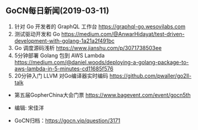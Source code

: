## GoCN每日新闻(2019-03-11)

1. 针对 Go 开发者的 GraphQL 工作台 https://graphql-go.wesovilabs.com
2. 测试驱动开发和 Go https://medium.com/@AnwarHidayat/test-driven-development-with-golang-1a21a2f491bc
3. Go 调度源码浅析 https://www.jianshu.com/p/3071738503ee
4. 5分钟部署 Golang 包到 AWS Lambda https://medium.com/@daniel.woods/deploying-a-golang-package-to-aws-lambda-in-5-minutes-cd11685f576
5. 20分钟入门 LLVM 对Go编译器实时编码 https://github.com/pwaller/go2ll-talk

- 第五届GopherChina大会门票 https://www.bagevent.com/event/gocn5th  

- 编辑: 宋佳洋 
- GoCN归档：https://gocn.vip/question/3171
